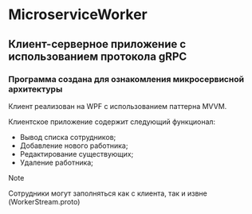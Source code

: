# MicroserviceWorker
## Клиент-серверное приложение с использованием протокола gRPC
### Программа создана для ознакомления микросервисной архитектуры

Клиент реализован на WPF с использованием паттерна MVVM.

Клиентское приложение содержит следующий функционал:
* Вывод списка сотрудников;
* Добавление нового работника;
* Редактирование существующих;
* Удаление работника;

> [!NOTE]
> Сотрудники могут заполняться как с клиента, так и извне (WorkerStream.proto)


  
